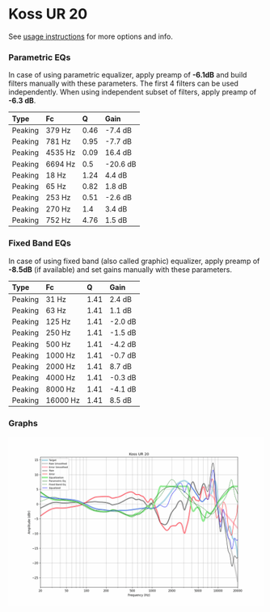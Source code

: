 # Koss UR 20
See [usage instructions](https://github.com/jaakkopasanen/AutoEq#usage) for more options and info.

### Parametric EQs
In case of using parametric equalizer, apply preamp of **-6.1dB** and build filters manually
with these parameters. The first 4 filters can be used independently.
When using independent subset of filters, apply preamp of **-6.3 dB**.

| Type    | Fc      |    Q | Gain     |
|:--------|:--------|:-----|:---------|
| Peaking | 379 Hz  | 0.46 | -7.4 dB  |
| Peaking | 781 Hz  | 0.95 | -7.7 dB  |
| Peaking | 4535 Hz | 0.09 | 16.4 dB  |
| Peaking | 6694 Hz | 0.5  | -20.6 dB |
| Peaking | 18 Hz   | 1.24 | 4.4 dB   |
| Peaking | 65 Hz   | 0.82 | 1.8 dB   |
| Peaking | 253 Hz  | 0.51 | -2.6 dB  |
| Peaking | 270 Hz  | 1.4  | 3.4 dB   |
| Peaking | 752 Hz  | 4.76 | 1.5 dB   |

### Fixed Band EQs
In case of using fixed band (also called graphic) equalizer, apply preamp of **-8.5dB**
(if available) and set gains manually with these parameters.

| Type    | Fc       |    Q | Gain    |
|:--------|:---------|:-----|:--------|
| Peaking | 31 Hz    | 1.41 | 2.4 dB  |
| Peaking | 63 Hz    | 1.41 | 1.1 dB  |
| Peaking | 125 Hz   | 1.41 | -2.0 dB |
| Peaking | 250 Hz   | 1.41 | -1.5 dB |
| Peaking | 500 Hz   | 1.41 | -4.2 dB |
| Peaking | 1000 Hz  | 1.41 | -0.7 dB |
| Peaking | 2000 Hz  | 1.41 | 8.7 dB  |
| Peaking | 4000 Hz  | 1.41 | -0.3 dB |
| Peaking | 8000 Hz  | 1.41 | -4.1 dB |
| Peaking | 16000 Hz | 1.41 | 8.5 dB  |

### Graphs
![](./Koss%20UR%2020.png)